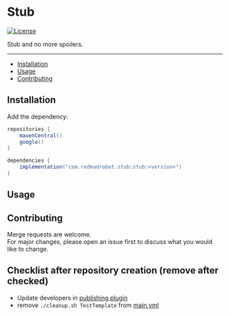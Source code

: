 # Stub

[![License](https://img.shields.io/github/license/RedMadRobot/android-library-template?style=flat-square)][license]

Stub and no more spoilers.

---
<!-- START doctoc generated TOC please keep comment here to allow auto update -->
<!-- DON'T EDIT THIS SECTION, INSTEAD RE-RUN doctoc TO UPDATE -->

- [Installation](#installation)
- [Usage](#usage)
- [Contributing](#contributing)

<!-- END doctoc generated TOC please keep comment here to allow auto update -->

## Installation

Add the dependency:

```groovy
repositories {
    mavenCentral()
    google()
}

dependencies {
    implementation("com.redmadrobot.stub:stub:<version>")
}
```

## Usage

## Contributing

Merge requests are welcome.  
For major changes, please open an issue first to discuss what you would like to change.

## Checklist after repository creation (remove after checked)

- Update developers in [publishing plugin](buildSrc/src/main/kotlin/convention.publishing.gradle.kts)
- remove `./cleanup.sh TestTemplate` from [main.yml](.github/workflows/main.yml)

[license]: ../LICENSE
